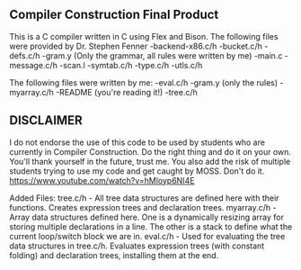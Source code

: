 ## Compiler Construction Final Product
This is a C compiler written in C using Flex and Bison.
The following files were provided by Dr. Stephen Fenner
-backend-x86.c/h
-bucket.c/h
-defs.c/h
-gram.y (Only the grammar, all rules were written by me)
-main.c
-message.c/h
-scan.l
-symtab.c/h
-type.c/h
-utls.c/h

The following files were written by me:
-eval.c/h
-gram.y (only the rules)
-myarray.c/h
-README (you're reading it!)
-tree.c/h

## DISCLAIMER
I do not endorse the use of this code to be used by students who are currently in Compiler Construction. Do the right thing and do it on your own. You'll thank yourself in the future, trust me. You also add the risk of multiple students trying to use my code and get caught by MOSS. Don't do it.
https://www.youtube.com/watch?v=hMloyp6NI4E


Added Files:
tree.c/h - All tree data structures are defined here with their functions. Creates expression trees and declaration trees.
myarray.c/h - Array data structures defined here. One is a dynamically resizing array for storing multiple declarations in a line. The other is a stack to define what the current loop/switch block we are in.
eval.c/h - Used for evaluating the tree data structures in tree.c/h. Evaluates expression trees (with constant folding) and declaration trees, installing them at the end.
